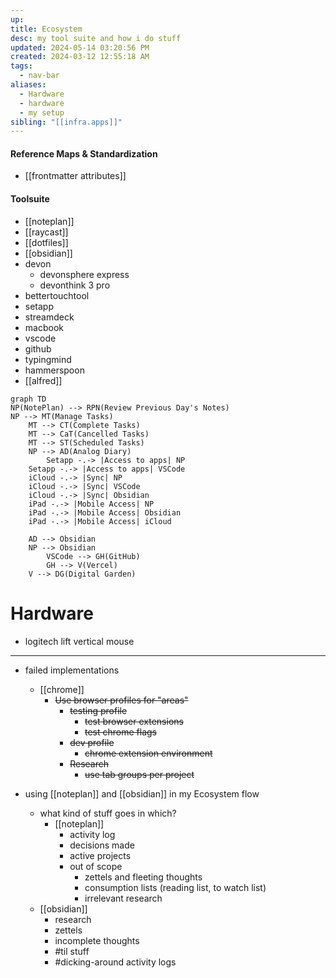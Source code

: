 ```yaml
---
up: 
title: Ecosystem
desc: my tool suite and how i do stuff
updated: 2024-05-14 03:20:56 PM
created: 2024-03-12 12:55:18 AM
tags:
  - nav-bar
aliases:
  - Hardware
  - hardware
  - my setup
sibling: "[[infra.apps]]"
---
```

#### Reference Maps & Standardization
- [[frontmatter attributes]]
#### Toolsuite
- [[noteplan]]
- [[raycast]]
- [[dotfiles]]
- [[obsidian]]
- devon
	- devonsphere express 
	- devonthink 3 pro
- bettertouchtool 
- setapp 
- streamdeck 
- macbook 
- vscode 
- github 
- typingmind
- hammerspoon 
- [[alfred]]


```mermaid
graph TD
NP(NotePlan) --> RPN(Review Previous Day's Notes)
NP --> MT(Manage Tasks)
	MT --> CT(Complete Tasks)
	MT --> CaT(Cancelled Tasks)
	MT --> ST(Scheduled Tasks)
	NP --> AD(Analog Diary)
		Setapp -.-> |Access to apps| NP
	Setapp -.-> |Access to apps| VSCode
	iCloud -.-> |Sync| NP
	iCloud -.-> |Sync| VSCode
	iCloud -.-> |Sync| Obsidian
	iPad -.-> |Mobile Access| NP
	iPad -.-> |Mobile Access| Obsidian
	iPad -.-> |Mobile Access| iCloud
	
	AD --> Obsidian
	NP --> Obsidian
		VSCode --> GH(GitHub)
		GH --> V(Vercel)
	V --> DG(Digital Garden)
```

# Hardware
- logitech lift vertical mouse

---
- failed implementations
	- [[chrome]]
		- ~~Use browser profiles for "areas"~~ 
			- ~~testing profile~~
				- ~~test browser extensions~~ 
				- ~~test chrome flags~~ 
			- ~~dev profile~~ 
				- ~~chrome extension environment~~ 
			- ~~Research~~
				- ~~use tab groups per project~~ 


- using [[noteplan]] and [[obsidian]] in my Ecosystem flow
	- what kind of stuff goes in which? 
		- [[noteplan]] 
			- activity log 
			- decisions made 
			- active projects 
			- out of scope
				- zettels and fleeting thoughts 
				- consumption lists (reading list, to watch list)
				- irrelevant research 
	- [[obsidian]]
		- research 
		- zettels 
		- incomplete thoughts 
		- #til stuff 
		- #dicking-around activity logs 